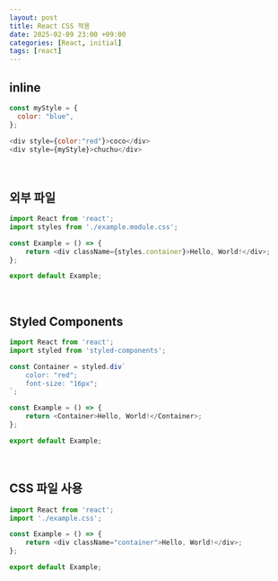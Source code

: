 ```yaml
---
layout: post
title: React CSS 적용
date: 2025-02-09 23:00 +09:00
categories: [React, initial]
tags: [react]
---
```


## inline
```javascript
const myStyle = {
  color: "blue",
};
    
<div style={color:"red"}>coco</div>
<div style={myStyle}>chuchu</div>
```


<br>

## 외부 파일
```javascript
import React from 'react';
import styles from './example.module.css';

const Example = () => {
    return <div className={styles.container}>Hello, World!</div>;
};

export default Example;

```

<br>

## Styled Components
```javascript
import React from 'react';
import styled from 'styled-components';

const Container = styled.div`
    color: "red";
    font-size: "16px";
`;

const Example = () => {
    return <Container>Hello, World!</Container>;
};

export default Example;
```

<br>

## CSS 파일 사용
```javascript
import React from 'react';
import './example.css';

const Example = () => {
    return <div className="container">Hello, World!</div>;
};

export default Example;
```